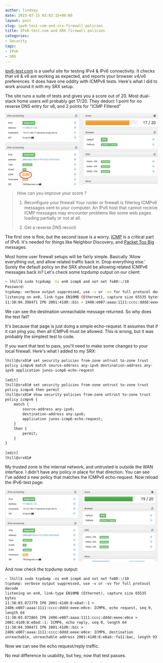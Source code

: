 ```yaml
---
author: lindsay
date: 2015-07-15 03:03:15+00:00
layout: post
slug: ipv6-test-com-and-srx-firewall-policies
title: IPv6-test.com and SRX firewall policies
categories:
- Security
tags:
- IPv6
- SRX
---
```


[ipv6-test.com](http://ipv6-test.com/) is a useful site for testing IPv4 & IPv6 connectivity. It checks that v4 & v6 are working as expected, and reports your browser v4/v6 preferences. It does have one oddity with ICMPv6 tests. Here's what I did to work around it with my SRX setup.

The site runs a suite of tests and gives you a score out of 20. Most dual-stack home users will probably get 17/20. They deduct 1 point for no reverse DNS entry for v6, and 2 points for "ICMP Filtered"

[![icmp-test-fail](/assets/2015/07/icmp-test-fail.jpg)](/assets/2015/07/icmp-test-fail.jpg)

> How can you improve your score ?
>
> 1. Reconfigure your firewall
> Your router or firewall is filtering ICMPv6 messages sent to your computer. An IPv6 host that cannot receive ICMP messages may encounter problems like some web pages loading partially or not at all.
>
> 2. Get a reverse DNS record

The first one is fine, but the second issue is a worry. [ICMP](https://en.wikipedia.org/wiki/Internet_Control_Message_Protocol_version_6) is a critical part of IPv6. It's needed for things like Neighbor Discovery, and [Packet Too Big](https://en.wikipedia.org/wiki/IPv6_packet#Fragmentation) messages.

Most home user firewall setups will be fairly simple. Basically 'Allow everything out, and allow related traffic back in. Drop everything else.' Surely the default policy on the SRX should be allowing related ICMPv6 messages back in? Let's check some tcpdump output on our client:

```sh
~ lhill$ sudo tcpdump -ni en0 icmp6 and not net fe80::/10
Password:
tcpdump: verbose output suppressed, use -v or -vv for full protocol decode
listening on en0, link-type EN10MB (Ethernet), capture size 65535 bytes
11:38:04.398471 IP6 2001:41d0::b1c > 2406:e007:aaaa:1111:cccc:dddd:eeee:e0ce: ICMP6, destination unreachable, unreachable address 2001:41d0:8:e8ad::fa11:bac, length 92
```

We can see the destination unreachable message returned. So why does the test fail?

It's because that page is just doing a simple echo-request. It assumes that if it can ping you, then all ICMPv6 must be allowed. This is wrong, but it was probably the simplest test to code.

If you want that test to pass, you'll need to make some changes to your local firewall. Here's what I added to my SRX:

```text
lhill@srx01# set security policies from-zone untrust to-zone trust policy icmpv6 match source-address any-ipv6 destination-address any-ipv6 application junos-icmp6-echo-request

[edit]
lhill@srx01# set security policies from-zone untrust to-zone trust policy icmpv6 then permit
lhill@srx01# show security policies from-zone untrust to-zone trust
policy icmpv6 {
    match {
        source-address any-ipv6;
        destination-address any-ipv6;
        application junos-icmp6-echo-request;
    }
    then {
        permit;
    }
}

[edit]
lhill@srx01#
```

My trusted zone is the internal network, and untrusted is outside the WAN interface. I didn't have any policy in place for that direction. You can see I've added a new policy that matches the ICMPv6 echo-request. Now reload the IPv6-test page:

[![icmp-test-pass](/assets/2015/07/icmp-test-pass.jpg)](/assets/2015/07/icmp-test-pass.jpg)

And now check the tcpdump output:

```shell
~ lhill$ sudo tcpdump -ni en0 icmp6 and not net fe80::/10
tcpdump: verbose output suppressed, use -v or -vv for full protocol decode
listening on en0, link-type EN10MB (Ethernet), capture size 65535 bytes
11:38:03.872779 IP6 2001:41d0:8:e8ad::1 > 2406:e007:aaaa:1111:cccc:dddd:eeee:e0ce: ICMP6, echo request, seq 0, length 64
11:38:03.872865 IP6 2406:e007:aaaa:1111:cccc:dddd:eeee:e0ce > 2001:41d0:8:e8ad::1: ICMP6, echo reply, seq 0, length 64
11:38:04.398471 IP6 2001:41d0::b1c > 2406:e007:aaaa:1111:cccc:dddd:eeee:e0ce: ICMP6, destination unreachable, unreachable address 2001:41d0:8:e8ad::fa11:bac, length 92
```

Now we can see the echo request/reply traffic.

No real difference to usability, but hey, now that test passes.
